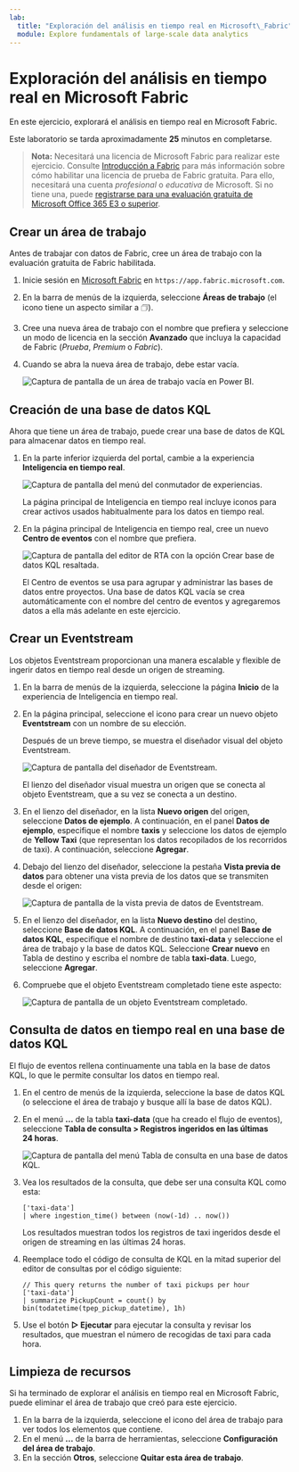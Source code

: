```yaml
---
lab:
  title: "Exploración del análisis en tiempo real en Microsoft\_Fabric"
  module: Explore fundamentals of large-scale data analytics
---
```


# Exploración del análisis en tiempo real en Microsoft Fabric

En este ejercicio, explorará el análisis en tiempo real en Microsoft Fabric.

Este laboratorio se tarda aproximadamente **25** minutos en completarse.

> **Nota:** Necesitará una licencia de Microsoft Fabric para realizar este ejercicio. Consulte [Introducción a Fabric](https://learn.microsoft.com/fabric/get-started/fabric-trial) para más información sobre cómo habilitar una licencia de prueba de Fabric gratuita. Para ello, necesitará una cuenta *profesional* o *educativa* de Microsoft. Si no tiene una, puede [registrarse para una evaluación gratuita de Microsoft Office 365 E3 o superior](https://www.microsoft.com/microsoft-365/business/compare-more-office-365-for-business-plans).

## Crear un área de trabajo

Antes de trabajar con datos de Fabric, cree un área de trabajo con la evaluación gratuita de Fabric habilitada.

1. Inicie sesión en [Microsoft Fabric](https://app.fabric.microsoft.com) en `https://app.fabric.microsoft.com`.
2. En la barra de menús de la izquierda, seleccione **Áreas de trabajo** (el icono tiene un aspecto similar a &#128455;).
3. Cree una nueva área de trabajo con el nombre que prefiera y seleccione un modo de licencia en la sección **Avanzado** que incluya la capacidad de Fabric (*Prueba*, *Premium* o *Fabric*).
4. Cuando se abra la nueva área de trabajo, debe estar vacía.

    ![Captura de pantalla de un área de trabajo vacía en Power BI.](./images/new-workspace.png)

## Creación de una base de datos KQL

Ahora que tiene un área de trabajo, puede crear una base de datos de KQL para almacenar datos en tiempo real.

1. En la parte inferior izquierda del portal, cambie a la experiencia **Inteligencia en tiempo real**.

    ![Captura de pantalla del menú del conmutador de experiencias.](./images/fabric-real-time.png)

    La página principal de Inteligencia en tiempo real incluye iconos para crear activos usados habitualmente para los datos en tiempo real.

2. En la página principal de Inteligencia en tiempo real, cree un nuevo **Centro de eventos** con el nombre que prefiera.

    ![Captura de pantalla del editor de RTA con la opción Crear base de datos KQL resaltada.](./images/create-kql-db.png)

    El Centro de eventos se usa para agrupar y administrar las bases de datos entre proyectos. Una base de datos KQL vacía se crea automáticamente con el nombre del centro de eventos y agregaremos datos a ella más adelante en este ejercicio.

## Crear un Eventstream

Los objetos Eventstream proporcionan una manera escalable y flexible de ingerir datos en tiempo real desde un origen de streaming.

1. En la barra de menús de la izquierda, seleccione la página **Inicio** de la experiencia de Inteligencia en tiempo real.
1. En la página principal, seleccione el icono para crear un nuevo objeto **Eventstream** con un nombre de su elección.

    Después de un breve tiempo, se muestra el diseñador visual del objeto Eventstream.

    ![Captura de pantalla del diseñador de Eventstream.](./images/eventstream-designer.png)

    El lienzo del diseñador visual muestra un origen que se conecta al objeto Eventstream, que a su vez se conecta a un destino.

1. En el lienzo del diseñador, en la lista **Nuevo origen** del origen, seleccione **Datos de ejemplo**. A continuación, en el panel **Datos de ejemplo**, especifique el nombre **taxis** y seleccione los datos de ejemplo de **Yellow Taxi** (que representan los datos recopilados de los recorridos de taxi). A continuación, seleccione **Agregar**.
1. Debajo del lienzo del diseñador, seleccione la pestaña **Vista previa de datos** para obtener una vista previa de los datos que se transmiten desde el origen:

    ![Captura de pantalla de la vista previa de datos de Eventstream.](./images/eventstream-preview.png)

1. En el lienzo del diseñador, en la lista **Nuevo destino** del destino, seleccione **Base de datos KQL**. A continuación, en el panel **Base de datos KQL**, especifique el nombre de destino **taxi-data** y seleccione el área de trabajo y la base de datos KQL. Seleccione **Crear nuevo** en Tabla de destino y escriba el nombre de tabla **taxi-data**. Luego, seleccione **Agregar**.
1. Compruebe que el objeto Eventstream completado tiene este aspecto:

    ![Captura de pantalla de un objeto Eventstream completado.](./images/complete-eventstream.png)

## Consulta de datos en tiempo real en una base de datos KQL

El flujo de eventos rellena continuamente una tabla en la base de datos KQL, lo que le permite consultar los datos en tiempo real.

1. En el centro de menús de la izquierda, seleccione la base de datos KQL (o seleccione el área de trabajo y busque allí la base de datos KQL).
1. En el menú **...** de la tabla **taxi-data** (que ha creado el flujo de eventos), seleccione **Tabla de consulta > Registros ingeridos en las últimas 24 horas**.

    ![Captura de pantalla del menú Tabla de consulta en una base de datos KQL.](./images/kql-query.png)

1. Vea los resultados de la consulta, que debe ser una consulta KQL como esta:

    ```kql
    ['taxi-data']
    | where ingestion_time() between (now(-1d) .. now())
    ```

    Los resultados muestran todos los registros de taxi ingeridos desde el origen de streaming en las últimas 24 horas.

1. Reemplace todo el código de consulta de KQL en la mitad superior del editor de consultas por el código siguiente:

    ```kql
    // This query returns the number of taxi pickups per hour
    ['taxi-data']
    | summarize PickupCount = count() by bin(todatetime(tpep_pickup_datetime), 1h)
    ```

1. Use el botón **&#9655; Ejecutar** para ejecutar la consulta y revisar los resultados, que muestran el número de recogidas de taxi para cada hora.

## Limpieza de recursos

Si ha terminado de explorar el análisis en tiempo real en Microsoft Fabric, puede eliminar el área de trabajo que creó para este ejercicio.

1. En la barra de la izquierda, seleccione el icono del área de trabajo para ver todos los elementos que contiene.
2. En el menú **...** de la barra de herramientas, seleccione **Configuración del área de trabajo**.
3. En la sección **Otros**, seleccione **Quitar esta área de trabajo**.
